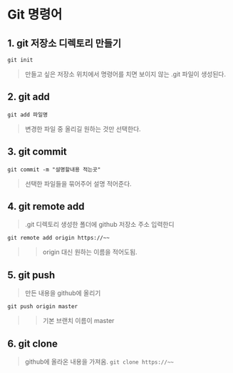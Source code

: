 Git 명령어
===

## 1. git 저장소 디렉토리 만들기

`git init` 

>만들고 싶은 저장소 위치에서 명령어를 치면 보이지 않는 .git 파일이 생성된다.

## 2. git add
`git add 파일명`

> 변경한 파일 중 올리길 원하는 것만 선택한다.




## 3. git commit
`git commit -m "설명할내용 적는곳"`
> 선택한 파일들을 묶어주어 설명 적어준다.

## 4. git remote add
> .git 디렉토리 생성한 폴더에 github 저장소 주소 입력한디

`git remote add origin https://~~`

>>origin 대신 원하는 이름을 적어도됨.

## 5. git push
> 만든 내용을 github에 올리기

`git push origin master`

>> 기본 브랜치 이름이 master

## 6. git clone
> github에 올라온 내용을 가져옴.
`git clone https://~~`